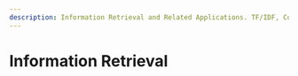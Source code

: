 ```yaml
---
description: Information Retrieval and Related Applications. TF/IDF, Cosine Similarity.
---
```


# Information Retrieval

